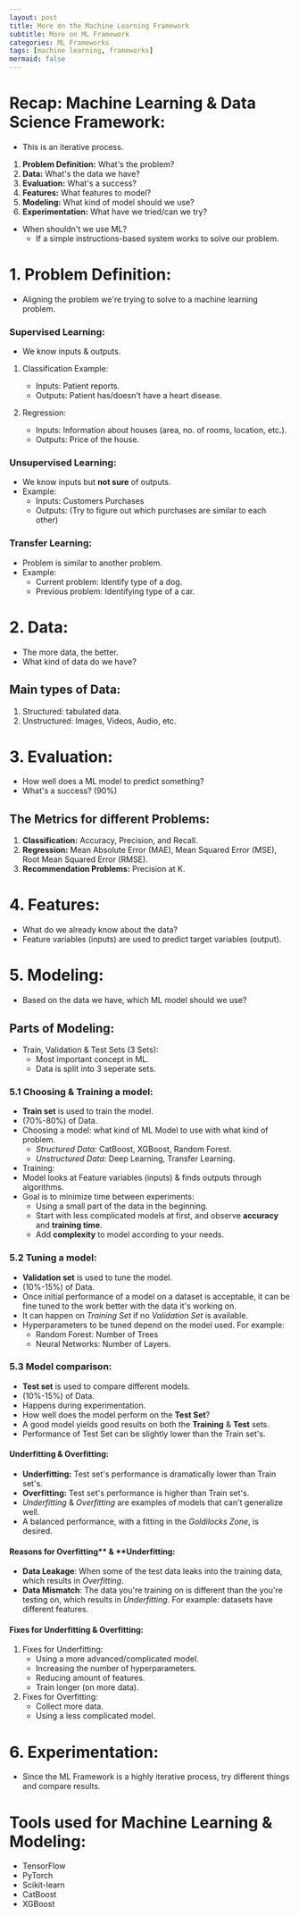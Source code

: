 ```yaml
---
layout: post
title: More on the Machine Learning Framework
subtitle: More on ML Framework
categories: ML Frameworks
tags: [machine learning, frameworks]
mermaid: false
---
```


# Recap: Machine Learning & Data Science Framework:

- This is an iterative process.

1. **Problem Definition:** What's the problem?
2. **Data:** What's the data we have?
3. **Evaluation:** What's a success?
4. **Features:** What features to model?
5. **Modeling:** What kind of model should we use?
6. **Experimentation:** What have we tried/can we try?

- When shouldn't we use ML?
    - If a simple instructions-based system works to solve our problem.

# 1. Problem Definition:
- Aligning the problem we're trying to solve to a machine learning problem.

### Supervised Learning:
- We know inputs & outputs.
1. Classification Example: 
    - Inputs: Patient reports. 
    - Outputs: Patient has/doesn't have a heart disease.

2. Regression:
    - Inputs: Information about houses (area, no. of rooms, location, etc.). 
    - Outputs: Price of the house.

### Unsupervised Learning:
- We know inputs but **not sure** of outputs.
- Example:
    - Inputs: Customers Purchases
    - Outputs: (Try to figure out which purchases are similar to each other)

### Transfer Learning:
- Problem is similar to another problem.
- Example:
    - Current problem: Identify type of a dog.
    - Previous problem: Identifying type of a car.



# 2. Data:
- The more data, the better.
- What kind of data do we have?

## Main types of Data:
1. Structured: tabulated data.
2. Unstructured: Images, Videos, Audio, etc.


# 3. Evaluation:
- How well does a ML model to predict something?
- What's a success? (90%)

## The Metrics for different Problems:
1. **Classification:** Accuracy, Precision, and Recall.
2. **Regression:** Mean Absolute Error (MAE), Mean Squared Error (MSE), Root Mean Squared Error (RMSE).
3. **Recommendation Problems:** Precision at K.


# 4. Features:
- What do we already know about the data?
- Feature variables (inputs) are used to predict target variables (output).

# 5. Modeling:
- Based on the data we have, which ML model should we use?

## Parts of Modeling:
- Train, Validation & Test Sets (3 Sets):
    - Most important concept in ML.
    - Data is split into 3 seperate sets.


### 5.1 Choosing & Training a model:
- **Train set** is used to train the model.
- (70%-80%) of Data.
- Choosing a model: what kind of ML Model to use with what kind of problem.
    - *Structured Data:* CatBoost, XGBoost, Random Forest.
    - *Unstructured Data:* Deep Learning, Transfer Learning.
- Training:
- Model looks at Feature variables (inputs) & finds outputs through algorithms.
- Goal is to minimize time between experiments:
    - Using a small part of the data in the beginning.
    - Start with less complicated models at first, and observe **accuracy** and **training time**.
    - Add **complexity** to model according to your needs.


### 5.2 Tuning a model:
- **Validation set** is used to tune the model.
- (10%-15%) of Data.
- Once initial performance of a model on a dataset is acceptable, it can be fine tuned to the work better with the data it's working on.
- It can happen on *Training Set* if no *Validation Set* is available.
- Hyperparameters to be tuned depend on the model used. For example:
    - Random Forest: Number of Trees
    - Neural Networks: Number of Layers.



### 5.3 Model comparison:
- **Test set** is used to compare different models.
- (10%-15%) of Data.
- Happens during experimentation.
- How well does the model perform on the **Test Set**?
- A good model yields good results on both the **Training** & **Test** sets.
- Performance of Test Set can be slightly lower than the Train set's.

#### Underfitting & Overfitting:
- **Underfitting:** Test set's performance is dramatically lower than Train set's. 
- **Overfitting:** Test set's performance is higher than Train set's.
- *Underfitting* & *Overfitting* are examples of models that can't generalize well.
- A balanced performance, with a fitting in the *Goldilocks Zone*, is desired.
#### Reasons for Overfitting** & **Underfitting:
- **Data Leakage**: When some of the test data leaks into the training data, which results in *Overfitting*.
- **Data Mismatch**: The data you're training on is different than the you're testing on, which results in *Underfitting*. For example: datasets have different features.

#### Fixes for Underfitting & Overfitting:
1. Fixes for Underfitting:
    - Using a more advanced/complicated model.
    - Increasing the number of hyperparameters.
    - Reducing amount of features.
    - Train longer (on more data).
2. Fixes for Overfitting:
    - Collect more data.
    - Using a less complicated model.

# 6. Experimentation:
- Since the ML Framework is a highly iterative process, try different things and compare results.


# Tools used for Machine Learning & Modeling:
- TensorFlow
- PyTorch
- Scikit-learn
- CatBoost
- XGBoost